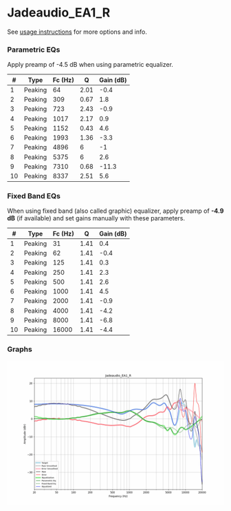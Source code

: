 # Jadeaudio_EA1_R
See [usage instructions](https://github.com/jaakkopasanen/AutoEq#usage) for more options and info.

### Parametric EQs
Apply preamp of -4.5 dB when using parametric equalizer.

|   # | Type    |   Fc (Hz) |    Q |   Gain (dB) |
|-----|---------|-----------|------|-------------|
|   1 | Peaking |        64 | 2.01 |        -0.4 |
|   2 | Peaking |       309 | 0.67 |         1.8 |
|   3 | Peaking |       723 | 2.43 |        -0.9 |
|   4 | Peaking |      1017 | 2.17 |         0.9 |
|   5 | Peaking |      1152 | 0.43 |         4.6 |
|   6 | Peaking |      1993 | 1.36 |        -3.3 |
|   7 | Peaking |      4896 | 6    |        -1   |
|   8 | Peaking |      5375 | 6    |         2.6 |
|   9 | Peaking |      7310 | 0.68 |       -11.3 |
|  10 | Peaking |      8337 | 2.51 |         5.6 |

### Fixed Band EQs
When using fixed band (also called graphic) equalizer, apply preamp of **-4.9 dB** (if available) and set gains manually with these parameters.

|   # | Type    |   Fc (Hz) |    Q |   Gain (dB) |
|-----|---------|-----------|------|-------------|
|   1 | Peaking |        31 | 1.41 |         0.4 |
|   2 | Peaking |        62 | 1.41 |        -0.4 |
|   3 | Peaking |       125 | 1.41 |         0.3 |
|   4 | Peaking |       250 | 1.41 |         2.3 |
|   5 | Peaking |       500 | 1.41 |         2.6 |
|   6 | Peaking |      1000 | 1.41 |         4.5 |
|   7 | Peaking |      2000 | 1.41 |        -0.9 |
|   8 | Peaking |      4000 | 1.41 |        -4.2 |
|   9 | Peaking |      8000 | 1.41 |        -6.8 |
|  10 | Peaking |     16000 | 1.41 |        -4.4 |

### Graphs
![](./Jadeaudio_EA1_R.png)
